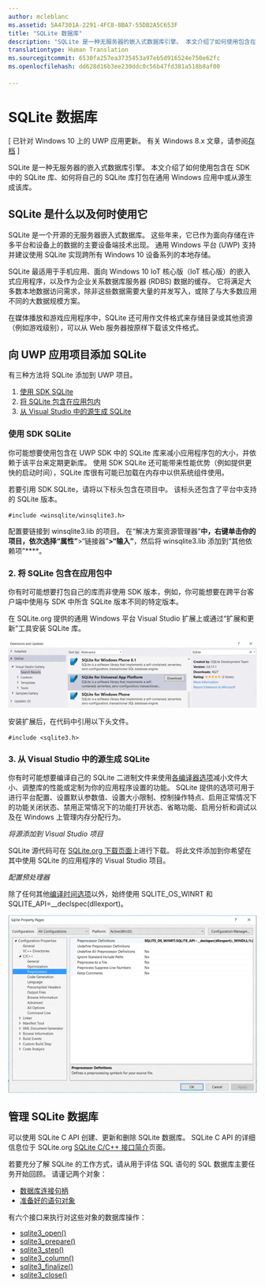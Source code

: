 ```yaml
---
author: mcleblanc
ms.assetid: 5A47301A-2291-4FC8-8BA7-55DB2A5C653F
title: "SQLite 数据库"
description: "SQLite 是一种无服务器的嵌入式数据库引擎。 本文介绍了如何使用包含在 SDK 中的 SQLite 库、如何将自己的 SQLite 库打包在通用 Windows 应用中或从源生成该库。"
translationtype: Human Translation
ms.sourcegitcommit: 6530fa257ea3735453a97eb5d916524e750e62fc
ms.openlocfilehash: dd628d16b3ee230ddc0c56b47fd381a518b8af00

---
```

# SQLite 数据库

\[ 已针对 Windows 10 上的 UWP 应用更新。 有关 Windows 8.x 文章，请参阅[存档](http://go.microsoft.com/fwlink/p/?linkid=619132) \]


SQLite 是一种无服务器的嵌入式数据库引擎。 本文介绍了如何使用包含在 SDK 中的 SQLite 库、如何将自己的 SQLite 库打包在通用 Windows 应用中或从源生成该库。

## SQLite 是什么以及何时使用它

SQLite 是一个开源的无服务器嵌入式数据库。 这些年来，它已作为面向存储在许多平台和设备上的数据的主要设备端技术出现。 通用 Windows 平台 (UWP) 支持并建议使用 SQLite 实现跨所有 Windows 10 设备系列的本地存储。

SQLite 最适用于手机应用、面向 Windows 10 IoT 核心版（IoT 核心版）的嵌入式应用程序，以及作为企业关系数据库服务器 (RDBS) 数据的缓存。 它将满足大多数本地数据访问需求，除非这些数据需要大量的并发写入，或除了与大多数应用不同的大数据规模方案。

在媒体播放和游戏应用程序中，SQLite 还可用作文件格式来存储目录或其他资源（例如游戏级别），可以从 Web 服务器按原样下载该文件格式。

## 向 UWP 应用项目添加 SQLite

有三种方法将 SQLite 添加到 UWP 项目。

1.  [使用 SDK SQLite](#using-the-sdk-sqlite)
2.  [将 SQLite 包含在应用包内](#including-sqlite-in-the-app-package)
3.  [从 Visual Studio 中的源生成 SQLite](#building-sqlite-from-source-in-visual-studio)

### 使用 SDK SQLite

你可能想要使用包含在 UWP SDK 中的 SQLite 库来减小应用程序包的大小，并依赖于该平台来定期更新库。 使用 SDK SQLite 还可能带来性能优势（例如提供更快的启动时间），SQLite 库很有可能已加载在内存中以供系统组件使用。

若要引用 SDK SQLite，请将以下标头包含在项目中。 该标头还包含了平台中支持的 SQLite 版本。

`#include <winsqlite/winsqlite3.h>`

配置要链接到 winsqlite3.lib 的项目。 在“解决方案资源管理器”****中，右键单击你的项目，依次选择“属性”****&gt;“链接器”****&gt;“输入”****，然后将 winsqlite3.lib 添加到“其他依赖项”****。

### 2. 将 SQLite 包含在应用包中

你有时可能想要打包自己的库而非使用 SDK 版本，例如，你可能想要在跨平台客户端中使用与 SDK 中所含 SQLite 版本不同的特定版本。

在 SQLite.org 提供的通用 Windows 平台 Visual Studio 扩展上或通过“扩展和更新”工具安装 SQLite 库。

![“扩展和更新”屏幕](./images/extensions-and-updates.png)

安装扩展后，在代码中引用以下头文件。

`#include <sqlite3.h>`

### 3. 从 Visual Studio 中的源生成 SQLite

你有时可能想要编译自己的 SQLite 二进制文件来使用[各编译器选项](http://www.sqlite.org/compile.html)减小文件大小、调整库的性能或定制为你的应用程序设置的功能。 SQLite 提供的选项可用于进行平台配置、设置默认参数值、设置大小限制、控制操作特点、启用正常情况下的功能关闭状态、禁用正常情况下的功能打开状态、省略功能、启用分析和调试以及在 Windows 上管理内存分配行为。

*将源添加到 Visual Studio 项目*

SQLite 源代码可在 [SQLite.org 下载页面](https://www.sqlite.org/download.html)上进行下载。 将此文件添加到你希望在其中使用 SQLite 的应用程序的 Visual Studio 项目。

*配置预处理器*

除了任何其他[编译时间选项](http://www.sqlite.org/compile.html)以外，始终使用 SQLITE\_OS\_WINRT 和 SQLITE\_API=\_\_declspec(dllexport)。

![“SQLite 属性页”屏幕](./images/property-pages.png)

## 管理 SQLite 数据库

可以使用 SQLite C API 创建、更新和删除 SQLite 数据库。 SQLite C API 的详细信息位于 SQLite.org [SQLite C/C++ 接口简介](http://www.sqlite.org/cintro.html)页面。

若要充分了解 SQLite 的工作方式，请从用于评估 SQL 语句的 SQL 数据库主要任务开始回顾。 请谨记两个对象：

-   [数据库连接句柄](https://www.sqlite.org/c3ref/sqlite3.html)
-   [准备好的语句对象](https://www.sqlite.org/c3ref/stmt.html)

有六个接口来执行对这些对象的数据库操作：

-   [sqlite3\_open()](https://web.archive.org/web/20141228070025/http:/www.sqlite.org/c3ref/open.html)
-   [sqlite3\_prepare()](https://web.archive.org/web/20141228070025/http:/www.sqlite.org/c3ref/prepare.html)
-   [sqlite3\_step()](https://web.archive.org/web/20141228070025/http:/www.sqlite.org/c3ref/step.html)
-   [sqlite3\_column()](https://web.archive.org/web/20141228070025/http:/www.sqlite.org/c3ref/column_blob.html)
-   [sqlite3\_finalize()](https://web.archive.org/web/20141228070025/http:/www.sqlite.org/c3ref/finalize.html)
-   [sqlite3\_close()](https://web.archive.org/web/20141228070025/http:/www.sqlite.org/c3ref/close.html)

 

 







<!--HONumber=Jun16_HO4-->


